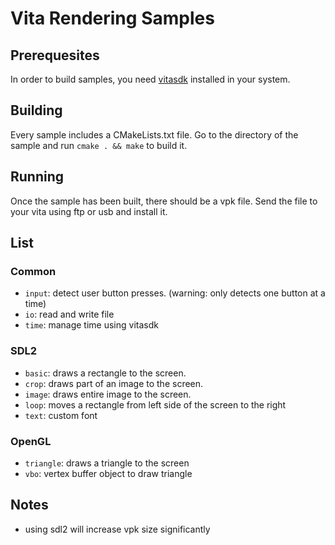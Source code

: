 # Vita Rendering Samples

## Prerequesites

In order to build samples, you need [vitasdk](https://vitasdk.org) installed in your system.

## Building

Every sample includes a CMakeLists.txt file. Go to the directory of the sample and run `cmake . && make` to build it.

## Running

Once the sample has been built, there should be a vpk file. Send the file to your vita using ftp or usb and install it.

## List

### Common

* `input`: detect user button presses. (warning: only detects one button at a time)
* `io`: read and write file
* `time`: manage time using vitasdk

### SDL2

* `basic`: draws a rectangle to the screen.
* `crop`: draws part of an image to the screen.
* `image`: draws entire image to the screen.
* `loop`: moves a rectangle from left side of the screen to the right
* `text`: custom font

### OpenGL

* `triangle`: draws a triangle to the screen
* `vbo`: vertex buffer object to draw triangle

## Notes

* using sdl2 will increase vpk size significantly

